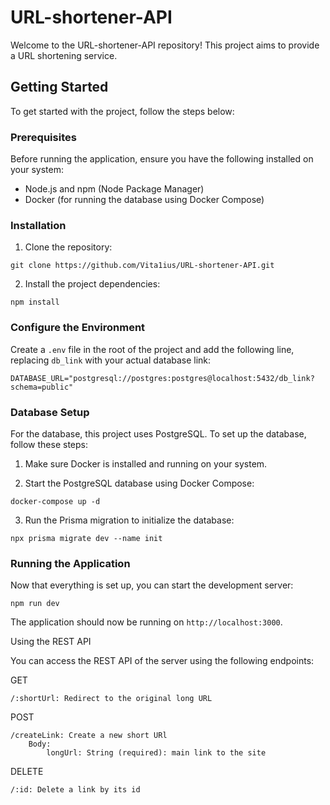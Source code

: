 # URL-shortener-API

Welcome to the URL-shortener-API repository! This project aims to provide a URL shortening service.

## Getting Started

To get started with the project, follow the steps below:

### Prerequisites

Before running the application, ensure you have the following installed on your system:

- Node.js and npm (Node Package Manager)
- Docker (for running the database using Docker Compose)

### Installation

1. Clone the repository:

```
git clone https://github.com/Vita1ius/URL-shortener-API.git
```

2. Install the project dependencies:

```
npm install
```

### Configure the Environment

Create a `.env` file in the root of the project and add the following line, replacing `db_link` with your actual database link:

```
DATABASE_URL="postgresql://postgres:postgres@localhost:5432/db_link?schema=public"
```

### Database Setup

For the database, this project uses PostgreSQL. To set up the database, follow these steps:

1. Make sure Docker is installed and running on your system.

2. Start the PostgreSQL database using Docker Compose:

```
docker-compose up -d
```

3. Run the Prisma migration to initialize the database:

```
npx prisma migrate dev --name init
```

### Running the Application

Now that everything is set up, you can start the development server:

```
npm run dev
```

The application should now be running on `http://localhost:3000`.

Using the REST API

You can access the REST API of the server using the following endpoints:

GET

    /:shortUrl: Redirect to the original long URL

POST

    /createLink: Create a new short URl
        Body:
            longUrl: String (required): main link to the site

DELETE

    /:id: Delete a link by its id
